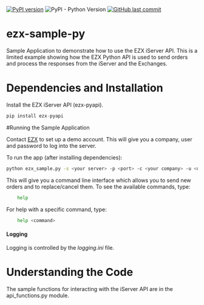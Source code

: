 [![PyPI version](https://badge.fury.io/py/ezx-pyapi.svg)](https://badge.fury.io/py/ezx-pyapi)
![PyPI - Python Version](https://img.shields.io/pypi/pyversions/ezx-pyapi)
[![GitHub last commit](https://img.shields.io/github/last-commit/EZXInc/ezx-sample-py)](https://github.com/EZXInc/ezx-sample-py)

# ezx-sample-py

Sample Application to demonstrate how to use the EZX iServer API. This is a limited example showing how the EZX Python API is used to send orders and process the responses from the iServer and the Exchanges.


# Dependencies and Installation

Install the EZX iServer API (ezx-pyapi).

```python
pip install ezx-pyapi
```


#Running the Sample Application

Contact [EZX](http://www.ezxinc.com/) to set up a demo account. This will give you a company, user and password to log into the server.

To run the app (after installing dependencies):

```bash
python ezx_sample.py -s <your server> -p <port> -c <your company> -u <user> -pw <password>  
```

This will give you a command line interface which allows you to send new orders and to replace/cancel them.  To see the available commands, type:

```bash
	help
```
For help with a specific command, type:

```bash
	help <command>
```

#### Logging

Logging is controlled by the *logging.ini* file. 




# Understanding the Code

The sample functions for interacting with the iServer API are in the api_functions.py module.  

